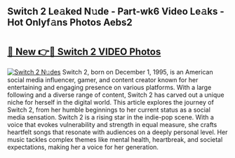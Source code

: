 ## Switch 2 Le𝚊ked N𝚞de - Part-wk6 Video Le𝚊ks - Hot Onlyf𝚊ns Photos Aebs2

# <h2><a href="http://ac12879.deff.icu/?id=Switch+2">🔗 New 👉🔴 Switch 2 VIDEO Photos</a></h2>

[![Switch 2 N𝚞des](https://i.imgur.com/rIISA9y.gif)](http://ac12879.deff.icu/?id=Switch+2)
Switch 2, born on December 1, 1995, is an American social media influencer, gamer, and content creator known for her entertaining and engaging presence on various platforms. With a large following and a diverse range of content, Switch 2 has carved out a unique niche for herself in the digital world. This article explores the journey of Switch 2, from her humble beginnings to her current status as a social media sensation. Switch 2 is a rising star in the indie-pop scene. With a voice that evokes vulnerability and strength in equal measure, she crafts heartfelt songs that resonate with audiences on a deeply personal level. Her music tackles complex themes like mental health, heartbreak, and societal expectations, making her a voice for her generation.
